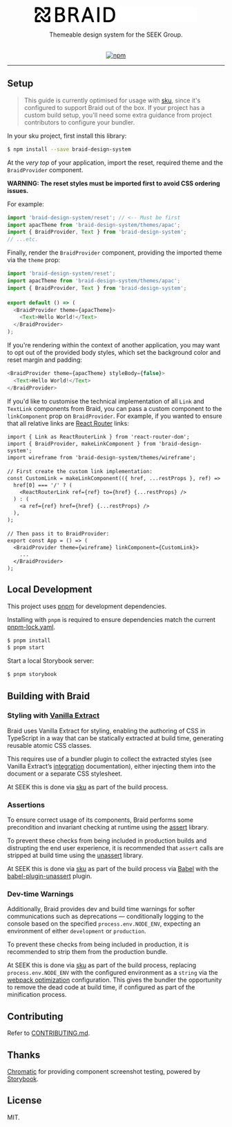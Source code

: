 <div align="center" >
  <img src="logo.png#gh-light-mode-only" alt="BRAID" title="BRAID" width="186px" />
  <img src="logo-inverted.png#gh-dark-mode-only" alt="BRAID" title="BRAID" width="186px" />
  <br/>
  <br/>
  Themeable design system for the SEEK Group.
  <br/>
  <br/>

[![npm](https://img.shields.io/npm/v/braid-design-system.svg?style=for-the-badge)](https://www.npmjs.com/package/braid-design-system)

  <hr />
</div>

## Setup

> This guide is currently optimised for usage with [sku], since it's configured to support Braid out of the box. If your project has a custom build setup, you'll need some extra guidance from project contributors to configure your bundler.

In your sku project, first install this library:

```bash
$ npm install --save braid-design-system
```

At the _very top_ of your application, import the reset, required theme and the `BraidProvider` component.

**WARNING: The reset styles must be imported first to avoid CSS ordering issues.**

For example:

```js
import 'braid-design-system/reset'; // <-- Must be first
import apacTheme from 'braid-design-system/themes/apac';
import { BraidProvider, Text } from 'braid-design-system';
// ...etc.
```

Finally, render the `BraidProvider` component, providing the imported theme via the `theme` prop:

```js
import 'braid-design-system/reset';
import apacTheme from 'braid-design-system/themes/apac';
import { BraidProvider, Text } from 'braid-design-system';

export default () => (
  <BraidProvider theme={apacTheme}>
    <Text>Hello World!</Text>
  </BraidProvider>
);
```

If you're rendering within the context of another application, you may want to opt out of the provided body styles, which set the background color and reset margin and padding:

```js
<BraidProvider theme={apacTheme} styleBody={false}>
  <Text>Hello World!</Text>
</BraidProvider>
```

If you'd like to customise the technical implementation of all `Link` and `TextLink` components from Braid, you can pass a custom component to the `linkComponent` prop on `BraidProvider`. For example, if you wanted to ensure that all relative links are [React Router](https://reacttraining.com/react-router/) links:

```tsx
import { Link as ReactRouterLink } from 'react-router-dom';
import { BraidProvider, makeLinkComponent } from 'braid-design-system';
import wireframe from 'braid-design-system/themes/wireframe';

// First create the custom link implementation:
const CustomLink = makeLinkComponent(({ href, ...restProps }, ref) =>
  href[0] === '/' ? (
    <ReactRouterLink ref={ref} to={href} {...restProps} />
  ) : (
    <a ref={ref} href={href} {...restProps} />
  ),
);

// Then pass it to BraidProvider:
export const App = () => (
  <BraidProvider theme={wireframe} linkComponent={CustomLink}>
    ...
  </BraidProvider>
);
```

## Local Development

This project uses [pnpm](https://pnpm.io/) for development dependencies.

Installing with `pnpm` is required to ensure dependencies match the current [pnpm-lock.yaml](./pnpm-lock.yaml).

```bash
$ pnpm install
$ pnpm start
```

Start a local Storybook server:

```bash
$ pnpm storybook
```

## Building with Braid

### Styling with [Vanilla Extract]

Braid uses Vanilla Extract for styling, enabling the authoring of CSS in TypeScript in a way that can be statically extracted at build time, generating reusable atomic CSS classes.

This requires use of a bundler plugin to collect the extracted styles (see Vanilla Extract&rsquo;s [integration] documentation), either injecting them into the document or a separate CSS stylesheet.

At SEEK this is done via [sku] as part of the build process.

[Vanilla Extract]: https://vanilla-extract.style/
[integration]: https://vanilla-extract.style/documentation/getting-started

### Assertions

To ensure correct usage of its components, Braid performs some precondition and invariant checking at runtime using the [assert] library.

To prevent these checks from being included in production builds and distrupting the end user experience, it is recommended that `assert` calls are stripped at build time using the [unassert](https://www.npmjs.com/package/unassert) library.

At SEEK this is done via [sku] as part of the build process via [Babel] with the [babel-plugin-unassert] plugin.

[assert]: https://www.npmjs.com/package/assert
[unassert]: https://www.npmjs.com/package/unassert
[Babel]: https://babeljs.io/
[babel-plugin-unassert]: https://github.com/unassert-js/babel-plugin-unassert

### Dev-time Warnings

Additionally, Braid provides dev and build time warnings for softer communications such as deprecations — conditionally logging to the console based on the specified `process.env.NODE_ENV`, expecting an environment of either `development` or `production`.

To prevent these checks from being included in production, it is recommended to strip them from the production bundle.

At SEEK this is done via [sku] as part of the build process, replacing `process.env.NODE_ENV` with the configured environment as a `string` via the [webpack optimization] configuration.
This gives the bundler the opportunity to remove the dead code at build time, if configured as part of the minification process.

[webpack optimization]: https://webpack.js.org/configuration/optimization/#optimizationnodeenv

## Contributing

Refer to [CONTRIBUTING.md](./CONTRIBUTING.md).

## Thanks

[Chromatic](https://www.chromaticqa.com) for providing component screenshot testing, powered by [Storybook](https://storybook.js.org/).

## License

MIT.

[sku]: https://github.com/seek-oss/sku
